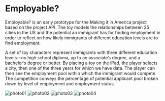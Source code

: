 # Employable?
Employable? is an early prototype for the Making it in America project based on the project API. The toy models the relationships between 25 cities in the US and the potential an immigrant has for finding employment in order to reflect on how likely immigrants of different education levels are to find employment.

A set of toy characters represent immigrants with three different education levels—no high school diploma, up to an associate’s degree, and a bachelor’s degree or better. By placing a toy on the iPad, the player selects a city, then one of the three years for which we have data. The player can then see the employment pool within which the immigrant would compete. The competition conveys the percentage of potential applicant pool broken down by level of employment and employment status.

![photo01](http://petlab.parsons.edu/datatoys/wp-content/uploads/2013/03/161.jpg)
![photo02](http://petlab.parsons.edu/datatoys/wp-content/uploads/2013/03/231.jpg)
![photo03](http://petlab.parsons.edu/datatoys/wp-content/uploads/2013/03/331.jpg)
![photo04](http://petlab.parsons.edu/datatoys/wp-content/uploads/2013/03/11.jpg)
